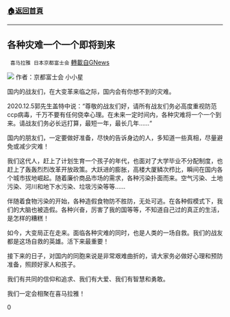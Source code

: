 ###  [:house:返回首頁](https://github.com/ourhimalayas/txt)
---

## 各种灾难一个一个即将到来
` 喜马拉雅 日本京都富士会` [轉載自GNews](https://gnews.org/zh-hans/622367/)

![]()![](https://gnews-media-offload.s3.amazonaws.com/wp-content/uploads/2020/12/06084632/%E5%90%84%E7%A7%8D%E7%81%BE%E9%9A%BE%E4%B8%80%E4%B8%AA%E4%B8%80%E4%B8%AA%E5%8D%B3%E5%B0%86%E5%88%B0%E6%9D%A5.png)
作者：京都富士会  小小星

国内的战友们，在大变革来临之际，国内会有你想不到的灾难。

2020.12.5郭先生盖特中说：“尊敬的战友们好，请所有战友们务必高度重视防范ccp病毒，千万不要有任何侥幸心理。在未来一定时间内，各种灾难将一个一个到来。请战友们务必长远打算，最短一年，最长几年……“

国内的朋友们，一定要做好准备，尽快的告诉身边的人，多知道一些真相，尽量避免或减少灾难！

我们这代人，赶上了计划生育一个孩子的年代，也面对了大学毕业不分配制度，也赶上了轰轰烈烈改革开放政策。大跃进的膨胀，高楼大厦鳞次栉比，瞬间在国内各个城市拔地崛起。随着廉价商品市场的需求，各种污染扑面而来。空气污染、土地污染、河川和地下水污染、垃圾污染等等……

伴随着食物污染的开始，各种造假食物防不胜防，无处可逃。在各种假模式下，我们的大脑也被造假。各种兴奋，厉害了我的国等等，不知道自己过的真正的生活，是怎样的糟糕！

如今，大变局正在走来。面临各种灾难的同时，也是人类的一场自救。我们的战友都是这场自救的英雄。活下来最重要！

接下来的日子，对国内的同胞来说是非常艰难曲折的，请大家务必做好心理和预防准备，照顾好家人和孩子。

我们有共同的信仰和追求、我们有大爱、我们有智慧和勇敢。

我们一定会相聚在喜马拉雅！

0
